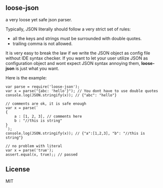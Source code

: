 loose-json
-------

a very loose yet safe json parser.

Typically, JSON literally should follow a very strict set of rules:

- all the keys and strings must be surrounded with double quotes.
- trailing comma is not allowed.

It is very easy to break the law if we write the JSON object as config file without IDE syntax checker. If you want to let your user utilize JSON as configuration object and wont expect JSON syntax annoying them, __loose-json__ is just what you want.

Here is the example:

```
var parse = require('loose-json');
var x = parse("{abc: 'hello'}"); // You dont have to use double quotes
console.log(JSON.stringify(x)); // {"abc": "hello"}

// comments are ok, it is safe enough
var x = parse(`
{
    a : [1, 2, 3], // comments here
    b : "//this is string"
}
`);
console.log(JSON.stringify(x)); // {"a":[1,2,3], "b": "//this is string"}

// no problem with literal
var x = parse('true');
assert.equal(x, true);; // passed
```

License
----
MIT
